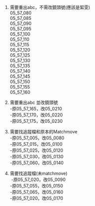 1. 需要重出abc，不需改鏡頭號(應該是絜雯)  
	05_57_080  
	05_57_085  
	05_57_090  
	05_57_095  
	05_57_100  
	05_57_110  
	05_57_115  
	05_57_120  
	05_57_125  
	05_57_130  
	05_57_135  
	05_57_140  
	05_57_145  
	05_57_150  
	05_57_155  
	05_57_160 
	
2. 需要重出abc 並改鏡頭號  
	-原05_57_165，改05_0210  
	-原05_57_170，改05_0220  
	-原05_57_175，改05_0230
	
3. 需要找追蹤檔和原本的Matchmove  
	-原05_57_005，改05_0080  
	-原05_57_015，改05_0100  
	-原05_57_025，改05_0120  
	-原05_57_030，改05_0130  
	-原05_57_060，改05_0140
4. 需要找追蹤檔(未matchmove)  
	 -原05_57_020，改05_0090  
	-原05_57_055，改05_0150  
	-原05_57_065，改05_0160  
	-原05_57_020，改05_0170